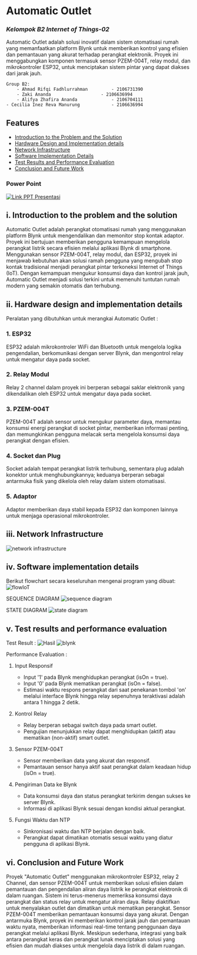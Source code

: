 #   Automatic Outlet
### _Kelompok B2 Internet of Things-02_

Automatic Outlet adalah solusi inovatif dalam sistem otomatisasi rumah yang memanfaatkan platform Blynk untuk memberikan kontrol yang efisien dan pemantauan yang akurat terhadap perangkat elektronik. Proyek ini menggabungkan komponen termasuk sensor PZEM-004T, relay modul, dan mikrokontroler ESP32, untuk menciptakan sistem pintar yang dapat diakses dari jarak jauh.

    Group B2:
        - Ahmad Rifqi Fadhlurrahman        	- 2106731390
        - Zaki Ananda		          	- 2106636994
        - Alifya Zhafira Ananda		      	- 2106704111	
	- Cecilia Inez Reva Manurung          	- 2106636994

## Features

-   [Introduction to the Problem and the Solution](#i-introduction-to-the-problem-and-the-solution)
-   [Hardware Design and Implementation details](#ii-hardware-design-and-implementation-details)
-   [Network Infrastructure](#iii-network-infrastructure)
-   [Software Implementation Details](#iv-software-implementation-details)
-   [Test Results and Performance Evaluation](#v-test-results-and-performance-evaluation)
-   [Conclusion and Future Work](#vi-conclusion-and-future-work)

### Power Point
[![Link PPT Presentasi](https://img.shields.io/badge/Canva-%2300C4CC.svg?&style=for-the-badge&logo=Canva&logoColor=white)](https://www.canva.com/design/DAF2XW5AJp8/-UWWxGXYFD5tRD68L9yVOg/edit)

## i. Introduction to the problem and the solution

Automatic Outlet adalah perangkat otomatisasi rumah yang menggunakan platform Blynk untuk mengendalikan dan memonitor stop kontak adaptor. Proyek ini bertujuan memberikan pengguna kemampuan mengelola perangkat listrik secara efisien melalui aplikasi Blynk di smartphone. Menggunakan sensor PZEM-004T, relay modul, dan ESP32, proyek ini menjawab kebutuhan akan solusi ramah pengguna yang mengubah stop kontak tradisional menjadi perangkat pintar terkoneksi Internet of Things (IoT). Dengan kemampuan mengukur konsumsi daya dan kontrol jarak jauh, Automatic Outlet menjadi solusi terkini untuk memenuhi tuntutan rumah modern yang semakin otomatis dan terhubung.

## ii. Hardware design and implementation details

Peralatan yang dibutuhkan untuk merangkai Automatic Outlet :

### 1. ESP32
ESP32 adalah mikrokontroler WiFi dan Bluetooth untuk mengelola logika pengendalian, berkomunikasi dengan server Blynk, dan mengontrol relay untuk mengatur daya pada socket.
### 2. Relay Modul
Relay 2 channel dalam proyek ini berperan sebagai saklar elektronik yang dikendalikan oleh ESP32 untuk mengatur daya pada socket.
### 3. PZEM-004T
PZEM-004T adalah sensor untuk mengukur parameter daya, memantau konsumsi energi perangkat di socket pintar, memberikan informasi penting, dan memungkinkan pengguna melacak serta mengelola konsumsi daya perangkat dengan efisien.
### 4. Socket dan Plug
Socket adalah tempat perangkat listrik terhubung, sementara plug adalah konektor untuk menghubungkannya; keduanya berperan sebagai antarmuka fisik yang dikelola oleh relay dalam sistem otomatisasi.
### 5. Adaptor
Adaptor memberikan daya stabil kepada ESP32 dan komponen lainnya untuk menjaga operasional mikrokontroler.


## iii. Network Infrastructure

![network infrastructure](https://github.com/alifyaza/Automatic-Outlet/assets/87703952/f2ee4986-d67d-4063-b01a-cb4884f47557)

## iv. Software implementation details

Berikut flowchart secara keseluruhan mengenai program yang dibuat:
![flowIoT](https://github.com/alifyaza/Automatic-Outlet/assets/87703952/1d9f38ae-c089-4e05-ba42-5484c65e19c6)

SEQUENCE DIAGRAM
![sequence diagram](https://github.com/alifyaza/Automatic-Outlet/assets/88533766/a3b53de2-5774-4252-817c-cb2fc87975cc)

STATE DIAGRAM
![state diagram](https://github.com/alifyaza/Automatic-Outlet/assets/88533766/84e95b3e-78f6-4550-ac57-d99322f096b5)

## v. Test results and performance evaluation

Test Result :
![Hasil](https://github.com/alifyaza/Automatic-Outlet/assets/88533766/d32b0ee8-8b7c-4cf7-9375-d39fe71b0783)
![blynk](https://github.com/alifyaza/Automatic-Outlet/assets/88533766/fc6cfa3d-378a-4c27-9fbb-a9c7eee7e72b)

Performance Evaluation :
1. Input Responsif
   - Input '1' pada Blynk menghidupkan perangkat (isOn = true).
   - Input '0' pada Blynk mematikan perangkat (isOn = false).
   - Estimasi waktu respons perangkat dari saat penekanan tombol 'on' melalui interface Blynk hingga relay sepenuhnya teraktivasi adalah antara 1 hingga 2 detik.


2. Kontrol Relay
   - Relay berperan sebagai switch daya pada smart outlet.
   - Pengujian menunjukkan relay dapat menghidupkan (aktif) atau mematikan (non-aktif) smart outlet.

3. Sensor PZEM-004T
   - Sensor memberikan data yang akurat dan responsif.
   - Pemantauan sensor hanya aktif saat perangkat dalam keadaan hidup (isOn = true).

4. Pengiriman Data ke Blynk
   - Data konsumsi daya dan status perangkat terkirim dengan sukses ke server Blynk.
   - Informasi di aplikasi Blynk sesuai dengan kondisi aktual perangkat.

5. Fungsi Waktu dan NTP
   - Sinkronisasi waktu dan NTP berjalan dengan baik.
   - Perangkat dapat dimatikan otomatis sesuai waktu yang diatur pengguna di aplikasi Blynk.
     

## vi. Conclusion and Future Work

Proyek "Automatic Outlet" menggunakan mikrokontroler ESP32, relay 2 Channel, dan sensor PZEM-004T untuk memberikan solusi efisien dalam pemantauan dan pengendalian aliran daya listrik ke perangkat elektronik di dalam ruangan. Sistem ini terus-menerus memeriksa konsumsi daya perangkat dan status relay untuk mengatur aliran daya. Relay diaktifkan untuk menyalakan outlet dan dimatikan untuk mematikan perangkat. Sensor PZEM-004T memberikan pemantauan konsumsi daya yang akurat. Dengan antarmuka Blynk, proyek ini memberikan kontrol jarak jauh dan pemantauan waktu nyata, memberikan informasi real-time tentang penggunaan daya perangkat melalui aplikasi Blynk. Meskipun sederhana, integrasi yang baik antara perangkat keras dan perangkat lunak menciptakan solusi yang efisien dan mudah diakses untuk mengelola daya listrik di dalam ruangan.
